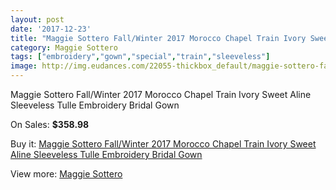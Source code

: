 ```yaml
---
layout: post
date: '2017-12-23'
title: "Maggie Sottero Fall/Winter 2017 Morocco Chapel Train Ivory Sweet Aline Sleeveless Tulle Embroidery Bridal Gown"
category: Maggie Sottero
tags: ["embroidery","gown","special","train","sleeveless"]
image: http://img.eudances.com/22055-thickbox_default/maggie-sottero-fall-winter-2017-morocco-chapel-train-ivory-sweet-aline-sleeveless-tulle-embroidery-bridal-gown.jpg
---
```

Maggie Sottero Fall/Winter 2017 Morocco Chapel Train Ivory Sweet Aline Sleeveless Tulle Embroidery Bridal Gown

On Sales: **$358.98**
<a href="https://www.eudances.com/en/maggie-sottero/7066-maggie-sottero-fall-winter-2017-morocco-chapel-train-ivory-sweet-aline-sleeveless-tulle-embroidery-bridal-gown.html"><amp-img layout="responsive" width="600" height="600" src="//img.eudances.com/22055-thickbox_default/maggie-sottero-fall-winter-2017-morocco-chapel-train-ivory-sweet-aline-sleeveless-tulle-embroidery-bridal-gown.jpg" alt="Maggie Sottero Fall/Winter 2017 Morocco Chapel Train Ivory Sweet Aline Sleeveless Tulle Embroidery Bridal Gown 0" /></a>
<a href="https://www.eudances.com/en/maggie-sottero/7066-maggie-sottero-fall-winter-2017-morocco-chapel-train-ivory-sweet-aline-sleeveless-tulle-embroidery-bridal-gown.html"><amp-img layout="responsive" width="600" height="600" src="//img.eudances.com/22061-thickbox_default/maggie-sottero-fall-winter-2017-morocco-chapel-train-ivory-sweet-aline-sleeveless-tulle-embroidery-bridal-gown.jpg" alt="Maggie Sottero Fall/Winter 2017 Morocco Chapel Train Ivory Sweet Aline Sleeveless Tulle Embroidery Bridal Gown 1" /></a>
<a href="https://www.eudances.com/en/maggie-sottero/7066-maggie-sottero-fall-winter-2017-morocco-chapel-train-ivory-sweet-aline-sleeveless-tulle-embroidery-bridal-gown.html"><amp-img layout="responsive" width="600" height="600" src="//img.eudances.com/22060-thickbox_default/maggie-sottero-fall-winter-2017-morocco-chapel-train-ivory-sweet-aline-sleeveless-tulle-embroidery-bridal-gown.jpg" alt="Maggie Sottero Fall/Winter 2017 Morocco Chapel Train Ivory Sweet Aline Sleeveless Tulle Embroidery Bridal Gown 2" /></a>
<a href="https://www.eudances.com/en/maggie-sottero/7066-maggie-sottero-fall-winter-2017-morocco-chapel-train-ivory-sweet-aline-sleeveless-tulle-embroidery-bridal-gown.html"><amp-img layout="responsive" width="600" height="600" src="//img.eudances.com/22059-thickbox_default/maggie-sottero-fall-winter-2017-morocco-chapel-train-ivory-sweet-aline-sleeveless-tulle-embroidery-bridal-gown.jpg" alt="Maggie Sottero Fall/Winter 2017 Morocco Chapel Train Ivory Sweet Aline Sleeveless Tulle Embroidery Bridal Gown 3" /></a>
<a href="https://www.eudances.com/en/maggie-sottero/7066-maggie-sottero-fall-winter-2017-morocco-chapel-train-ivory-sweet-aline-sleeveless-tulle-embroidery-bridal-gown.html"><amp-img layout="responsive" width="600" height="600" src="//img.eudances.com/22058-thickbox_default/maggie-sottero-fall-winter-2017-morocco-chapel-train-ivory-sweet-aline-sleeveless-tulle-embroidery-bridal-gown.jpg" alt="Maggie Sottero Fall/Winter 2017 Morocco Chapel Train Ivory Sweet Aline Sleeveless Tulle Embroidery Bridal Gown 4" /></a>
<a href="https://www.eudances.com/en/maggie-sottero/7066-maggie-sottero-fall-winter-2017-morocco-chapel-train-ivory-sweet-aline-sleeveless-tulle-embroidery-bridal-gown.html"><amp-img layout="responsive" width="600" height="600" src="//img.eudances.com/22057-thickbox_default/maggie-sottero-fall-winter-2017-morocco-chapel-train-ivory-sweet-aline-sleeveless-tulle-embroidery-bridal-gown.jpg" alt="Maggie Sottero Fall/Winter 2017 Morocco Chapel Train Ivory Sweet Aline Sleeveless Tulle Embroidery Bridal Gown 5" /></a>
<a href="https://www.eudances.com/en/maggie-sottero/7066-maggie-sottero-fall-winter-2017-morocco-chapel-train-ivory-sweet-aline-sleeveless-tulle-embroidery-bridal-gown.html"><amp-img layout="responsive" width="600" height="600" src="//img.eudances.com/22056-thickbox_default/maggie-sottero-fall-winter-2017-morocco-chapel-train-ivory-sweet-aline-sleeveless-tulle-embroidery-bridal-gown.jpg" alt="Maggie Sottero Fall/Winter 2017 Morocco Chapel Train Ivory Sweet Aline Sleeveless Tulle Embroidery Bridal Gown 6" /></a>

Buy it: [Maggie Sottero Fall/Winter 2017 Morocco Chapel Train Ivory Sweet Aline Sleeveless Tulle Embroidery Bridal Gown](https://www.eudances.com/en/maggie-sottero/7066-maggie-sottero-fall-winter-2017-morocco-chapel-train-ivory-sweet-aline-sleeveless-tulle-embroidery-bridal-gown.html "Maggie Sottero Fall/Winter 2017 Morocco Chapel Train Ivory Sweet Aline Sleeveless Tulle Embroidery Bridal Gown")

View more: [Maggie Sottero](https://www.eudances.com/en/107-maggie-sottero "Maggie Sottero")